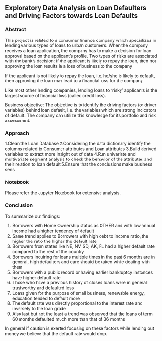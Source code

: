 ## Exploratory Data Analysis on Loan Defaulters and Driving Factors towards Loan Defaults

### Abstract
This project is related to a consumer finance company which specializes in lending various types of loans to urban customers. When the company receives a loan application, the company has to make a decision for loan approval based on the applicant’s profile. Two types of risks are associated with the bank’s decision:
If the applicant is likely to repay the loan, then not approving the loan results in a loss of business to the company

If the applicant is not likely to repay the loan, i.e. he/she is likely to default, then approving the loan may lead to a financial loss for the company

Like most other lending companies, lending loans to ‘risky’ applicants is the largest source of financial loss (called credit loss).

Business objective: The objective is to identify the driving factors (or driver variables) behind loan default, i.e. the variables which are strong indicators of default. The company can utilize this knowledge for its portfolio and risk assessment.

### Approach
1.Clean the Loan Database
2.Considering the data dictionary identify the columns related to Consumer attributes and Loan attributes
3.Build derived variables to extract more insight out of data
4.Run univariate and multivariate segment analysis to check the behavior of the attributes and their relation to loan default
5.Ensure that the conclusions make business sens

### Notebook
Please refer the Jupyter Notebook for extensive analysis.

### Conclusion
To summarize our findings:

1. Borrowers with Home Ownership status as OTHER and with low annual income had a higher tendency of default
2. Same trend applies to Borrowers with high debt to income ratio, the higher the ratio the higher the default rate
3. Borrowers from states like NE, NV, SD, AK, FL had a higher default rate compared to the rest of the country
4. Borrowers inquiring for loans multiple times in the past 6 months are in general, high defaulters and care should be taken while dealing with them
5. Borrowers with a public record or having earlier bankruptcy instances have higher default rate
6. Those who have a previous history of closed loans were in general trustworthy and defaulted less
7. Loans given for the purpose of small business, renewable energy, education tended to default more
8. The default rate was directly proportional to the interest rate and inversely to the loan grade
9. Also last but not the least a trend was observed that the loans of term 60 months defaulted much more than that of 36 months

In general if caution is exerted focusing on these factors while lending out money we believe that the default rate would drop.
